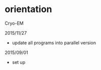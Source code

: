 # orientation
Cryo-EM

2015/11/27
- update all programs into parallel version

2015/09/01
- set up

